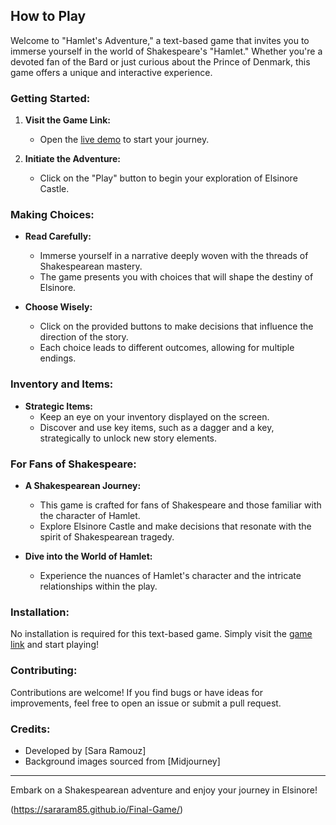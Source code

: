 ## How to Play

Welcome to "Hamlet's Adventure," a text-based game that invites you to immerse yourself in the world of Shakespeare's "Hamlet." Whether you're a devoted fan of the Bard or just curious about the Prince of Denmark, this game offers a unique and interactive experience.

### Getting Started:

1. **Visit the Game Link:**

   - Open the [live demo](https://sararam85.github.io/Final-Game/) to start your journey.

2. **Initiate the Adventure:**
   - Click on the "Play" button to begin your exploration of Elsinore Castle.

### Making Choices:

- **Read Carefully:**

  - Immerse yourself in a narrative deeply woven with the threads of Shakespearean mastery.
  - The game presents you with choices that will shape the destiny of Elsinore.

- **Choose Wisely:**
  - Click on the provided buttons to make decisions that influence the direction of the story.
  - Each choice leads to different outcomes, allowing for multiple endings.

### Inventory and Items:

- **Strategic Items:**
  - Keep an eye on your inventory displayed on the screen.
  - Discover and use key items, such as a dagger and a key, strategically to unlock new story elements.

### For Fans of Shakespeare:

- **A Shakespearean Journey:**

  - This game is crafted for fans of Shakespeare and those familiar with the character of Hamlet.
  - Explore Elsinore Castle and make decisions that resonate with the spirit of Shakespearean tragedy.

- **Dive into the World of Hamlet:**
  - Experience the nuances of Hamlet's character and the intricate relationships within the play.

### Installation:

No installation is required for this text-based game. Simply visit the [game link](https://sararam85.github.io/Final-Game/) and start playing!

### Contributing:

Contributions are welcome! If you find bugs or have ideas for improvements, feel free to open an issue or submit a pull request.

### Credits:

- Developed by [Sara Ramouz]
- Background images sourced from [Midjourney]

---

Embark on a Shakespearean adventure and enjoy your journey in Elsinore!

(https://sararam85.github.io/Final-Game/)

